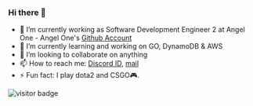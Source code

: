 ### Hi there 👋

<!--
**hims1911/hims1911** is a ✨ _special_ ✨ repository because its `README.md` (this file) appears on your GitHub profile.

Here are some ideas to get you started:

-->

- 🔭 I’m currently working as Software Development Engineer 2 at Angel One - Angel One's [Github Account](https://github.com/HimanshuSharma-angel)
- 🌱 I’m currently learning and working on GO, DynamoDB & AWS
- 👯 I’m looking to collaborate on anything
- 📫 How to reach me: [Discord ID](ParaN01D#2996), [mail](Sharmahimanshu1911@gmail.com)
- ⚡ Fun fact: I play dota2 and CSGO🎮.

![visitor badge](https://visitor-badge.glitch.me/badge?page_id=${hims1911})


